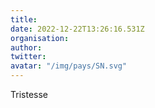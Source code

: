 ```yaml
---
title: 
date: 2022-12-22T13:26:16.531Z
organisation: 
author: 
twitter: 
avatar: "/img/pays/SN.svg"
---
```


Tristesse 
